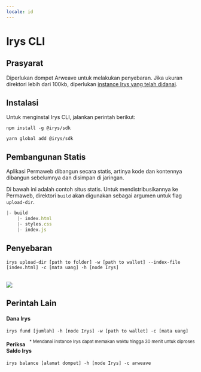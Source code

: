 ```yaml
---
locale: id
---
```


# Irys CLI

## Prasyarat

Diperlukan dompet Arweave untuk melakukan penyebaran. Jika ukuran direktori lebih dari 100kb, diperlukan <a href="#fund-irys">instance Irys yang telah didanai</a>.

## Instalasi

Untuk menginstal Irys CLI, jalankan perintah berikut:
<CodeGroup>
<CodeGroupItem title="NPM">

```console:no-line-numbers
npm install -g @irys/sdk
```

 </CodeGroupItem>
 <CodeGroupItem title="YARN">

```console:no-line-numbers
yarn global add @irys/sdk
```

  </CodeGroupItem>
</CodeGroup>

## Pembangunan Statis

Aplikasi Permaweb dibangun secara statis, artinya kode dan kontennya dibangun sebelumnya dan disimpan di jaringan.

Di bawah ini adalah contoh situs statis. Untuk mendistribusikannya ke Permaweb, direktori `build` akan digunakan sebagai argumen untuk flag `upload-dir`.

```js
|- build
    |- index.html
    |- styles.css
    |- index.js
```

## Penyebaran

```console
irys upload-dir [path to folder] -w [path to wallet] --index-file [index.html] -c [mata uang] -h [node Irys]
```

<br/>
<img src="https://arweave.net/XfcrDTZsBn-rNwPuIiftHsLCyYczxgIZeIcr10l1-AM" />

## Perintah Lain

#### Dana Irys

```console
irys fund [jumlah] -h [node Irys] -w [path to wallet] -c [mata uang]
```

<sub style="float:right">\* Mendanai instance Irys dapat memakan waktu hingga 30 menit untuk diproses</sub>

#### Periksa Saldo Irys

```console
irys balance [alamat dompet] -h [node Irys] -c arweave
```
